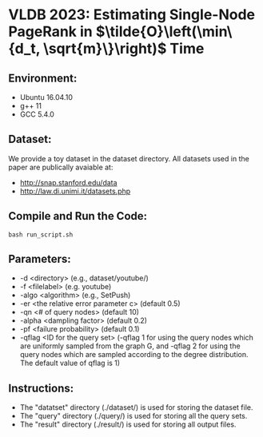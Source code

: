 # VLDB 2023: Estimating Single-Node PageRank in $\tilde{O}\left(\min\{d_t, \sqrt{m}\}\right)$ Time



## Environment:
- Ubuntu 16.04.10
- g++ 11
- GCC 5.4.0


## Dataset:
We provide a toy dataset in the dataset directory. All datasets used in the paper are publically avaiable at: 
- http://snap.stanford.edu/data
- http://law.di.unimi.it/datasets.php



## Compile and Run the Code:
```
bash run_script.sh
```




## Parameters:  
- -d \<directory\> (e.g., dataset/youtube/) 
- -f \<filelabel\> (e.g. youtube)
- -algo \<algorithm\> (e.g., SetPush)
- -er \<the relative error parameter c\> (default 0.5)
- -qn \<# of query nodes\> (default 10)
- -alpha \<dampling factor\> (default 0.2)
- -pf \<failure probability\> (default 0.1)
- -qflag \<ID for the query set\> (-qflag 1 for using the query nodes which are uniformly sampled from the graph G, and -qflag 2 for using the query nodes which are sampled according to the degree distribution. The default value of qflag is 1)



## Instructions:
- The "datatset" directory (./dataset/) is used for storing the dataset file. 
- The "query" directory (./query/) is used for storing all the query sets. 
- The "result" directory (./result/) is used for storing all output files. 
